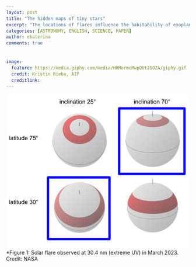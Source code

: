 ```yaml
---
layout: post
title: "The hidden maps of tiny stars"
excerpt: "The locations of flares influence the habitability of exoplanet, but it is tricky to tell them on stars that look like points on the sky to us. We found ways how to do it."
categories: [ASTRONOMY, ENGLISH, SCIENCE, PAPER]
author: ekaterina
comments: true


image:
  feature: https://media.giphy.com/media/HRMormcMwpQUt2GOZA/giphy.gif
  credit: Kristin Riebe, AIP
  creditlink: 
---
```




![](../img/2023_7_4.png)
*Figure 1: Solar flare observed at 30.4 nm (extreme UV) in March 2023. Credit: NASA 



